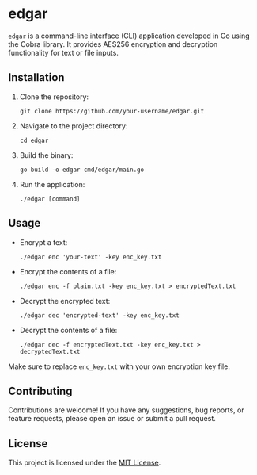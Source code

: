# edgar

`edgar` is a command-line interface (CLI) application developed in Go using the Cobra library. It provides AES256 encryption and decryption functionality for text or file inputs.

## Installation

1. Clone the repository:
   ```
   git clone https://github.com/your-username/edgar.git
   ```
2. Navigate to the project directory:
   ```
   cd edgar
   ```
3. Build the binary:
   ```
   go build -o edgar cmd/edgar/main.go
   ```
4. Run the application:
   ```
   ./edgar [command]
   ```

## Usage

- Encrypt a text:
   ```
   ./edgar enc 'your-text' -key enc_key.txt
   ```
- Encrypt the contents of a file:
   ```
   ./edgar enc -f plain.txt -key enc_key.txt > encryptedText.txt
   ```
- Decrypt the encrypted text:
   ```
   ./edgar dec 'encrypted-text' -key enc_key.txt
   ```
- Decrypt the contents of a file:
   ```
   ./edgar dec -f encryptedText.txt -key enc_key.txt > decryptedText.txt
   ```

Make sure to replace `enc_key.txt` with your own encryption key file.

## Contributing

Contributions are welcome! If you have any suggestions, bug reports, or feature requests, please open an issue or submit a pull request.

## License

This project is licensed under the [MIT License](LICENSE).
